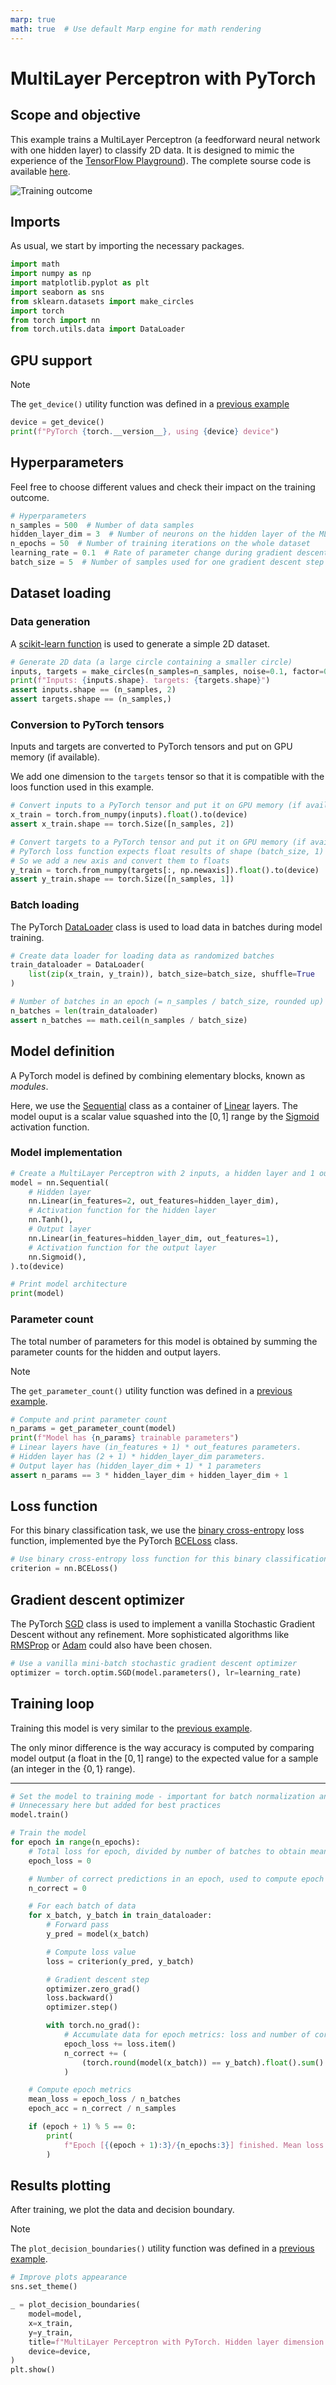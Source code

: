 ```yaml
---
marp: true
math: true  # Use default Marp engine for math rendering
---
```


<!-- Apply header and footer to first slide only -->
<!-- _header: "[![Bordeaux INP logo](../../images/ensc_logo.jpg)](https://ensc.bordeaux-inp.fr)" -->
<!-- _footer: "[Baptiste Pesquet](https://www.bpesquet.fr)" -->
<!-- headingDivider: 3 -->

# MultiLayer Perceptron with PyTorch

<!-- Show pagination, starting with second slide -->
<!-- paginate: true -->

## Scope and objective

This example trains a MultiLayer Perceptron (a feedforward neural network with one hidden layer) to classify 2D data. It is designed to mimic the experience of the [TensorFlow Playground](https://playground.tensorflow.org/#activation=tanh&batchSize=5&dataset=circle&regDataset=reg-plane&learningRate=0.1&regularizationRate=0&noise=0&networkShape=3&seed=0.94779&showTestData=false&discretize=false&percTrainData=50&x=true&y=true&xTimesY=false&xSquared=false&ySquared=false&cosX=false&sinX=false&cosY=false&sinY=false&collectStats=false&problem=classification&initZero=false&hideText=false)). The complete sourse code is available [here](test_multilayer_perceptron.py).

![Training outcome](images/multilayer_perceptron.png)

## Imports

As usual, we start by importing the necessary packages.

```python
import math
import numpy as np
import matplotlib.pyplot as plt
import seaborn as sns
from sklearn.datasets import make_circles
import torch
from torch import nn
from torch.utils.data import DataLoader
```

## GPU support

> [!NOTE]
> The `get_device()` utility function was defined in a [previous example](../fundamentals/README.md#gpu-support)

```python
device = get_device()
print(f"PyTorch {torch.__version__}, using {device} device")
```

## Hyperparameters

Feel free to choose different values and check their impact on the training outcome.

```python
# Hyperparameters
n_samples = 500  # Number of data samples
hidden_layer_dim = 3  # Number of neurons on the hidden layer of the MLP
n_epochs = 50  # Number of training iterations on the whole dataset
learning_rate = 0.1  # Rate of parameter change during gradient descent
batch_size = 5  # Number of samples used for one gradient descent step
```

## Dataset loading

### Data generation

A [scikit-learn function](https://scikit-learn.org/stable/modules/generated/sklearn.datasets.make_circles.html) is used to generate a simple 2D dataset.

```python
# Generate 2D data (a large circle containing a smaller circle)
inputs, targets = make_circles(n_samples=n_samples, noise=0.1, factor=0.3)
print(f"Inputs: {inputs.shape}. targets: {targets.shape}")
assert inputs.shape == (n_samples, 2)
assert targets.shape == (n_samples,)
```

### Conversion to PyTorch tensors

Inputs and targets are converted to PyTorch tensors and put on GPU memory (if available).

We add one dimension to the `targets` tensor so that it is compatible with the loos function used in this example.

```python
# Convert inputs to a PyTorch tensor and put it on GPU memory (if available)
x_train = torch.from_numpy(inputs).float().to(device)
assert x_train.shape == torch.Size([n_samples, 2])

# Convert targets to a PyTorch tensor and put it on GPU memory (if available).
# PyTorch loss function expects float results of shape (batch_size, 1) instead of (batch_size,).
# So we add a new axis and convert them to floats
y_train = torch.from_numpy(targets[:, np.newaxis]).float().to(device)
assert y_train.shape == torch.Size([n_samples, 1])
```

### Batch loading

The PyTorch [DataLoader](https://pytorch.org/docs/stable/data.html#torch.utils.data.DataLoader) class is used to load data in batches during model training.

```python
# Create data loader for loading data as randomized batches
train_dataloader = DataLoader(
    list(zip(x_train, y_train)), batch_size=batch_size, shuffle=True
)

# Number of batches in an epoch (= n_samples / batch_size, rounded up)
n_batches = len(train_dataloader)
assert n_batches == math.ceil(n_samples / batch_size)
```

## Model definition

A PyTorch model is defined by combining elementary blocks, known as *modules*.

Here, we use the [Sequential](https://pytorch.org/docs/stable/generated/torch.nn.Sequential.html) class as a container of [Linear](https://pytorch.org/docs/stable/generated/torch.nn.Linear.html) layers. The model ouput is a scalar value squashed into the $[0,1]$ range by the [Sigmoid](<https://pytorch.org/docs/stable/generated/torch.nn.Sigmoid.html>) activation function.

### Model implementation

```python
# Create a MultiLayer Perceptron with 2 inputs, a hidden layer and 1 output
model = nn.Sequential(
    # Hidden layer
    nn.Linear(in_features=2, out_features=hidden_layer_dim),
    # Activation function for the hidden layer
    nn.Tanh(),
    # Output layer
    nn.Linear(in_features=hidden_layer_dim, out_features=1),
    # Activation function for the output layer
    nn.Sigmoid(),
).to(device)

# Print model architecture
print(model)
```

### Parameter count

The total number of parameters for this model is obtained by summing the parameter counts for the hidden and output layers.

> [!NOTE]
> The `get_parameter_count()` utility function was defined in a [previous example](../linear_regression/README.md#parameter-count).

```python
# Compute and print parameter count
n_params = get_parameter_count(model)
print(f"Model has {n_params} trainable parameters")
# Linear layers have (in_features + 1) * out_features parameters.
# Hidden layer has (2 + 1) * hidden_layer_dim parameters.
# Output layer has (hidden_layer_dim + 1) * 1 parameters
assert n_params == 3 * hidden_layer_dim + hidden_layer_dim + 1
```

## Loss function

For this binary classification task, we use the [binary cross-entropy](https://github.com/bpesquet/mlcourse/tree/main/lectures/classification_performance#choosing-a-loss-function) loss function, implemented bye the PyTorch [BCELoss](https://pytorch.org/docs/stable/generated/torch.nn.BCELoss.html) class.

```python
# Use binary cross-entropy loss function for this binary classification task
criterion = nn.BCELoss()
```

## Gradient descent optimizer

The PyTorch [SGD](https://pytorch.org/docs/stable/generated/torch.optim.SGD.html) class is used to implement a vanilla Stochastic Gradient Descent without any refinement. More sophisticated algorithms like [RMSProp](https://pytorch.org/docs/stable/generated/torch.optim.RMSprop.html) or [Adam](https://pytorch.org/docs/stable/generated/torch.optim.Adam.html) could also have been chosen.

```python
# Use a vanilla mini-batch stochastic gradient descent optimizer
optimizer = torch.optim.SGD(model.parameters(), lr=learning_rate)
```

## Training loop

Training this model is very similar to the [previous example](../logistic_regression/README.md#training-loop).

The only minor difference is the way accuracy is computed by comparing model output (a float in the $[0,1]$ range) to the expected value for a sample (an integer in the $\{0,1\}$ range).

---

```python
# Set the model to training mode - important for batch normalization and dropout layers.
# Unnecessary here but added for best practices
model.train()

# Train the model
for epoch in range(n_epochs):
    # Total loss for epoch, divided by number of batches to obtain mean loss
    epoch_loss = 0

    # Number of correct predictions in an epoch, used to compute epoch accuracy
    n_correct = 0

    # For each batch of data
    for x_batch, y_batch in train_dataloader:
        # Forward pass
        y_pred = model(x_batch)

        # Compute loss value
        loss = criterion(y_pred, y_batch)

        # Gradient descent step
        optimizer.zero_grad()
        loss.backward()
        optimizer.step()

        with torch.no_grad():
            # Accumulate data for epoch metrics: loss and number of correct predictions
            epoch_loss += loss.item()
            n_correct += (
                (torch.round(model(x_batch)) == y_batch).float().sum().item()
            )

    # Compute epoch metrics
    mean_loss = epoch_loss / n_batches
    epoch_acc = n_correct / n_samples

    if (epoch + 1) % 5 == 0:
        print(
            f"Epoch [{(epoch + 1):3}/{n_epochs:3}] finished. Mean loss: {mean_loss:.5f}. Accuracy: {epoch_acc * 100:.2f}%"
        )
```

## Results plotting

After training, we plot the data and decision boundary.

> [!NOTE]
> The `plot_decision_boundaries()` utility function was defined in a [previous example](../logistic_regression/README.md#results-plotting).

```python
# Improve plots appearance
sns.set_theme()

_ = plot_decision_boundaries(
    model=model,
    x=x_train,
    y=y_train,
    title=f"MultiLayer Perceptron with PyTorch. Hidden layer dimension: {hidden_layer_dim}",
    device=device,
)
plt.show()
```

